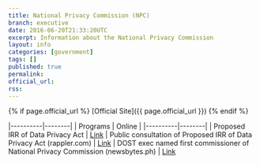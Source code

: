 ```yaml
---
title: National Privacy Commission (NPC)
branch: executive
date: 2016-06-20T21:33:20UTC
excerpt: Information about the National Privacy Commission
layout: info
categories: [government]
tags: []
published: true
permalink: 
official_url: 
rss:
---
```


{% if page.official_url %}
[Official Site]({{ page.official_url }})
{% endif %}

|----------|--------|
| Programs | Online |
|----------|--------|
| Proposed IRR of Data Privacy Act | [Link](http://www.gov.ph/2016/06/20/irr-data-privacy-act-2012/)
| Public consultation of Proposed IRR of Data Privacy Act (rappler.com) | [Link](http://www.rappler.com/technology/news/137303-public-consultation-data-privacy-act-draft-irr)
| DOST exec named first commissioner of National Privacy Commission (newsbytes.ph) | [Link](http://newsbytes.ph/2016/03/07/dost-exec-named-first-commissioner-of-national-privacy-commission/)


